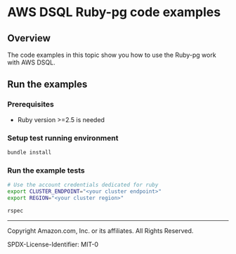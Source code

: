 # AWS DSQL Ruby-pg code examples

## Overview

The code examples in this topic show you how to use the Ruby-pg work with AWS DSQL. 

## Run the examples

### Prerequisites

* Ruby version >=2.5 is needed

### Setup test running environment 

```sh
bundle install
```

### Run the example tests

```sh
# Use the account credentials dedicated for ruby
export CLUSTER_ENDPOINT="<your cluster endpoint>"
export REGION="<your cluster region>"

rspec
```

---

Copyright Amazon.com, Inc. or its affiliates. All Rights Reserved. 

SPDX-License-Identifier: MIT-0
